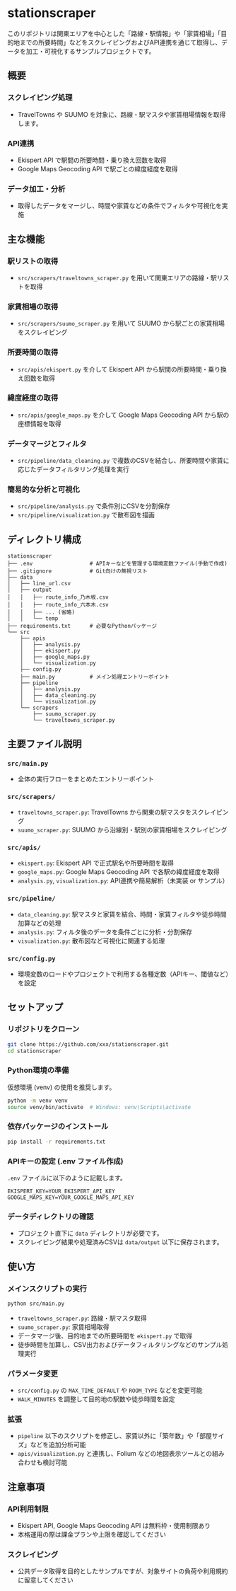 # stationscraper

このリポジトリは関東エリアを中心とした「路線・駅情報」や「家賃相場」「目的地までの所要時間」などをスクレイピングおよびAPI連携を通じて取得し、データを加工・可視化するサンプルプロジェクトです。

## 概要

### スクレイピング処理
- TravelTowns や SUUMO を対象に、路線・駅マスタや家賃相場情報を取得します。

### API連携
- Ekispert API で駅間の所要時間・乗り換え回数を取得
- Google Maps Geocoding API で駅ごとの緯度経度を取得

### データ加工・分析
- 取得したデータをマージし、時間や家賃などの条件でフィルタや可視化を実施

## 主な機能

### 駅リストの取得
- `src/scrapers/traveltowns_scraper.py` を用いて関東エリアの路線・駅リストを取得

### 家賃相場の取得
- `src/scrapers/suumo_scraper.py` を用いて SUUMO から駅ごとの家賃相場をスクレイピング

### 所要時間の取得
- `src/apis/ekispert.py` を介して Ekispert API から駅間の所要時間・乗り換え回数を取得

### 緯度経度の取得
- `src/apis/google_maps.py` を介して Google Maps Geocoding API から駅の座標情報を取得

### データマージとフィルタ
- `src/pipeline/data_cleaning.py` で複数のCSVを結合し、所要時間や家賃に応じたデータフィルタリング処理を実行

### 簡易的な分析と可視化
- `src/pipeline/analysis.py` で条件別にCSVを分割保存
- `src/pipeline/visualization.py` で散布図を描画

## ディレクトリ構成

```
stationscraper
├── .env                  # APIキーなどを管理する環境変数ファイル(手動で作成)
├── .gitignore            # Git向けの無視リスト
├── data
│   ├── line_url.csv
│   ├── output
│   │   ├── route_info_乃木坂.csv
│   │   ├── route_info_六本木.csv
│   │   ├── ... (省略)
│   │   └── temp
├── requirements.txt      # 必要なPythonパッケージ
└── src
    ├── apis
    │   ├── analysis.py
    │   ├── ekispert.py
    │   ├── google_maps.py
    │   └── visualization.py
    ├── config.py
    ├── main.py           # メイン処理エントリーポイント
    ├── pipeline
    │   ├── analysis.py
    │   ├── data_cleaning.py
    │   └── visualization.py
    └── scrapers
        ├── suumo_scraper.py
        └── traveltowns_scraper.py
```

## 主要ファイル説明

### `src/main.py`
- 全体の実行フローをまとめたエントリーポイント

### `src/scrapers/`
- `traveltowns_scraper.py`: TravelTowns から関東の駅マスタをスクレイピング
- `suumo_scraper.py`: SUUMO から沿線別・駅別の家賃相場をスクレイピング

### `src/apis/`
- `ekispert.py`: Ekispert API で正式駅名や所要時間を取得
- `google_maps.py`: Google Maps Geocoding API で各駅の緯度経度を取得
- `analysis.py`, `visualization.py`: API連携や簡易解析（未実装 or サンプル）

### `src/pipeline/`
- `data_cleaning.py`: 駅マスタと家賃を結合、時間・家賃フィルタや徒歩時間加算などの処理
- `analysis.py`: フィルタ後のデータを条件ごとに分析・分割保存
- `visualization.py`: 散布図など可視化に関連する処理

### `src/config.py`
- 環境変数のロードやプロジェクトで利用する各種定数（APIキー、閾値など）を設定

## セットアップ

### リポジトリをクローン
```bash
git clone https://github.com/xxx/stationscraper.git
cd stationscraper
```

### Python環境の準備
仮想環境 (venv) の使用を推奨します。
```bash
python -m venv venv
source venv/bin/activate  # Windows: venv\Scripts\activate
```

### 依存パッケージのインストール
```bash
pip install -r requirements.txt
```

### APIキーの設定 (.env ファイル作成)
`.env` ファイルに以下のように記載します。
```dotenv
EKISPERT_KEY=YOUR_EKISPERT_API_KEY
GOOGLE_MAPS_KEY=YOUR_GOOGLE_MAPS_API_KEY
```

### データディレクトリの確認
- プロジェクト直下に `data` ディレクトリが必要です。
- スクレイピング結果や処理済みCSVは `data/output` 以下に保存されます。

## 使い方

### メインスクリプトの実行
```bash
python src/main.py
```
- `traveltowns_scraper.py`: 路線・駅マスタ取得
- `suumo_scraper.py`: 家賃相場取得
- データマージ後、目的地までの所要時間を `ekispert.py` で取得
- 徒歩時間を加算し、CSV出力およびデータフィルタリングなどのサンプル処理実行

### パラメータ変更
- `src/config.py` の `MAX_TIME_DEFAULT` や `ROOM_TYPE` などを変更可能
- `WALK_MINUTES` を調整して目的地の駅数や徒歩時間を設定

### 拡張
- `pipeline` 以下のスクリプトを修正し、家賃以外に「築年数」や「部屋サイズ」などを追加分析可能
- `apis/visualization.py` と連携し、Folium などの地図表示ツールとの組み合わせも検討可能

## 注意事項

### API利用制限
- Ekispert API, Google Maps Geocoding API は無料枠・使用制限あり
- 本格運用の際は課金プランや上限を確認してください

### スクレイピング
- 公共データ取得を目的としたサンプルですが、対象サイトの負荷や利用規約に留意してください
